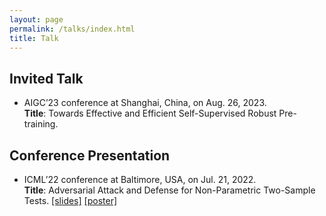 ```yaml
---
layout: page
permalink: /talks/index.html
title: Talk
---
```


## Invited Talk
- AIGC’23 conference at Shanghai, China, on Aug. 26, 2023. <br/>
**Title**: Towards Effective and Efficient Self-Supervised Robust Pre-training.


## Conference Presentation
- ICML’22 conference at Baltimore, USA, on Jul. 21, 2022. <br/>
**Title**: Adversarial Attack and Defense for Non-Parametric Two-Sample Tests. [[slides]](https://icml.cc/media/icml-2022/Slides/17058_EBEjIND.pdf) [[poster]](https://icml.cc/media/PosterPDFs/ICML%202022/aba3b6fd5d186d28e06ff97135cade7f.png?t=1657264555.9033003)